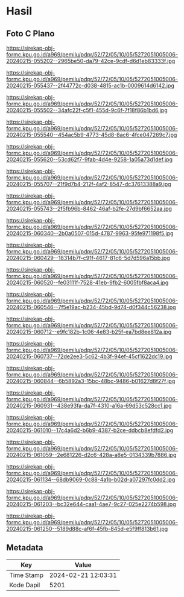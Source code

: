# Hasil

## Foto C Plano

https://sirekap-obj-formc.kpu.go.id/a969/pemilu/pdpr/52/72/05/10/05/5272051005006-20240215-055202--2965be50-da79-42ce-9cdf-d6d1eb83333f.jpg

https://sirekap-obj-formc.kpu.go.id/a969/pemilu/pdpr/52/72/05/10/05/5272051005006-20240215-055437--2f44772c-d038-4815-ac1b-0009614d6142.jpg

https://sirekap-obj-formc.kpu.go.id/a969/pemilu/pdpr/52/72/05/10/05/5272051005006-20240215-055502--34afc22f-c5f1-455d-9c6f-7f18f86b1bd6.jpg

https://sirekap-obj-formc.kpu.go.id/a969/pemilu/pdpr/52/72/05/10/05/5272051005006-20240215-055540--454ac5b9-4773-45d8-8ac6-4fce047269c7.jpg

https://sirekap-obj-formc.kpu.go.id/a969/pemilu/pdpr/52/72/05/10/05/5272051005006-20240215-055620--53cd62f7-9fab-4d4e-9258-1a05a73d1def.jpg

https://sirekap-obj-formc.kpu.go.id/a969/pemilu/pdpr/52/72/05/10/05/5272051005006-20240215-055707--21f9d7b4-212f-4af2-8547-dc37613388a9.jpg

https://sirekap-obj-formc.kpu.go.id/a969/pemilu/pdpr/52/72/05/10/05/5272051005006-20240215-055743--2f5fb96b-8462-46af-b2fe-27d9bf6652aa.jpg

https://sirekap-obj-formc.kpu.go.id/a969/pemilu/pdpr/52/72/05/10/05/5272051005006-20240215-060340--2b0a0507-015d-4787-9963-95fe971198f5.jpg

https://sirekap-obj-formc.kpu.go.id/a969/pemilu/pdpr/52/72/05/10/05/5272051005006-20240215-060429--18314b7f-c91f-4617-81c6-5d7d596a15bb.jpg

https://sirekap-obj-formc.kpu.go.id/a969/pemilu/pdpr/52/72/05/10/05/5272051005006-20240215-060520--fe03111f-7528-41eb-9fb2-6005fbf8aca4.jpg

https://sirekap-obj-formc.kpu.go.id/a969/pemilu/pdpr/52/72/05/10/05/5272051005006-20240215-060546--7f5e19ac-b234-45bd-9d74-d0f344c56238.jpg

https://sirekap-obj-formc.kpu.go.id/a969/pemilu/pdpr/52/72/05/10/05/5272051005006-20240215-060712--e9fc182b-1c06-4e83-b25f-ea7bd8ee812a.jpg

https://sirekap-obj-formc.kpu.go.id/a969/pemilu/pdpr/52/72/05/10/05/5272051005006-20240215-060737--72de2ee3-5c62-4b3f-94ef-45cf1622dc19.jpg

https://sirekap-obj-formc.kpu.go.id/a969/pemilu/pdpr/52/72/05/10/05/5272051005006-20240215-060844--6b5892a3-15bc-48bc-9486-b01627d8f27f.jpg

https://sirekap-obj-formc.kpu.go.id/a969/pemilu/pdpr/52/72/05/10/05/5272051005006-20240215-060931--438e93fa-da7f-4310-a16a-69d53c528cc1.jpg

https://sirekap-obj-formc.kpu.go.id/a969/pemilu/pdpr/52/72/05/10/05/5272051005006-20240215-061010--17c4a6d2-b6b9-4387-b2ce-ddbcb8efdfd2.jpg

https://sirekap-obj-formc.kpu.go.id/a969/pemilu/pdpr/52/72/05/10/05/5272051005006-20240215-061059--2e681226-d2c6-428a-a8e5-0134339b7886.jpg

https://sirekap-obj-formc.kpu.go.id/a969/pemilu/pdpr/52/72/05/10/05/5272051005006-20240215-061134--68db9069-0c88-4a1b-b02d-a07297fc0dd2.jpg

https://sirekap-obj-formc.kpu.go.id/a969/pemilu/pdpr/52/72/05/10/05/5272051005006-20240215-061203--bc32e644-caa1-4ae7-9c27-025e2274b598.jpg

https://sirekap-obj-formc.kpu.go.id/a969/pemilu/pdpr/52/72/05/10/05/5272051005006-20240215-061250--5189d88c-af6f-45fb-845d-e5f9ff813b61.jpg


## Metadata

| Key        | Value               |
| ---------- | ------------------- |
| Time Stamp | 2024-02-21 12:03:31 |
| Kode Dapil | 5201                |



